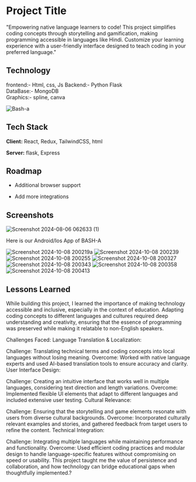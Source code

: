 
# Project Title
"Empowering native language learners to code! This project simplifies coding concepts through storytelling and gamification, making programming accessible in languages like Hindi. Customize your learning experience with a user-friendly interface designed to teach coding in your preferred language."


## Technology
frontend:- Html, css, Js
Backend:- Python Flask    
DataBase:- MongoDB  
Graphics:- spline, canva
 

![Bash-a](https://github.com/user-attachments/assets/92823ba5-1c61-44c0-bddb-f082946db43e)


## Tech Stack

**Client:** React, Redux, TailwindCSS, html 

**Server:** flask, Express


## Roadmap

- Additional browser support

- Add more integrations


## Screenshots
![Screenshot 2024-08-06 062633 (1)](https://github.com/user-attachments/assets/de9d6dad-f89d-45c5-8efd-852fe15f683b)

Here is our Android/Ios App of BASH-A

![Screenshot 2024-10-08 200219a](https://github.com/user-attachments/assets/4c58aa2f-b5d8-423c-a1b3-83618dc04d30)
![Screenshot 2024-10-08 200239](https://github.com/user-attachments/assets/657b6e4e-a1e9-41cb-a4f2-211b264bc4eb)
![Screenshot 2024-10-08 200255](https://github.com/user-attachments/assets/d82a56b8-dff9-42d8-82fa-bcbb7a032b7e)
![Screenshot 2024-10-08 200327](https://github.com/user-attachments/assets/d9c3c88b-47c0-41fc-9b5f-3c71641afec6)
![Screenshot 2024-10-08 200343](https://github.com/user-attachments/assets/a022050d-e472-4296-b19f-267fe563b2db)
![Screenshot 2024-10-08 200358](https://github.com/user-attachments/assets/850d0d1f-f797-4237-92f7-ad467c27b160)
![Screenshot 2024-10-08 200413](https://github.com/user-attachments/assets/2deb3db4-c2e7-4de3-ae02-74c319ded716)


## Lessons Learned


While building this project, I learned the importance of making technology accessible and inclusive, especially in the context of education. Adapting coding concepts to different languages and cultures required deep understanding and creativity, ensuring that the essence of programming was preserved while making it relatable to non-English speakers.

Challenges Faced:
Language Translation & Localization:

Challenge: Translating technical terms and coding concepts into local languages without losing meaning.
Overcome: Worked with native language experts and used AI-based translation tools to ensure accuracy and clarity.
User Interface Design:

Challenge: Creating an intuitive interface that works well in multiple languages, considering text direction and length variations.
Overcome: Implemented flexible UI elements that adapt to different languages and included extensive user testing.
Cultural Relevance:

Challenge: Ensuring that the storytelling and game elements resonate with users from diverse cultural backgrounds.
Overcome: Incorporated culturally relevant examples and stories, and gathered feedback from target users to refine the content.
Technical Integration:

Challenge: Integrating multiple languages while maintaining performance and functionality.
Overcome: Used efficient coding practices and modular design to handle language-specific features without compromising on speed or usability.
This project taught me the value of persistence and collaboration, and how technology can bridge educational gaps when thoughtfully implemented.?

